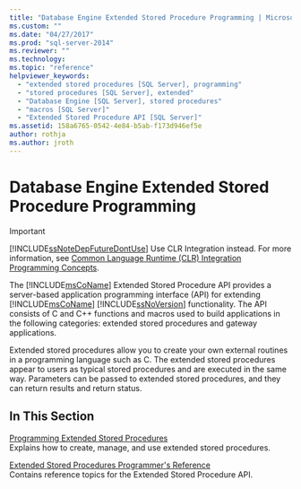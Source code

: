 ```yaml
---
title: "Database Engine Extended Stored Procedure Programming | Microsoft Docs"
ms.custom: ""
ms.date: "04/27/2017"
ms.prod: "sql-server-2014"
ms.reviewer: ""
ms.technology: 
ms.topic: "reference"
helpviewer_keywords: 
  - "extended stored procedures [SQL Server], programming"
  - "stored procedures [SQL Server], extended"
  - "Database Engine [SQL Server], stored procedures"
  - "macros [SQL Server]"
  - "Extended Stored Procedure API [SQL Server]"
ms.assetid: 158a6765-0542-4e84-b5ab-f173d946ef5e
author: rothja
ms.author: jroth
---
```

# Database Engine Extended Stored Procedure Programming
    
> [!IMPORTANT]  
>  [!INCLUDE[ssNoteDepFutureDontUse](../includes/ssnotedepfuturedontuse-md.md)] Use CLR Integration instead. For more information, see [Common Language Runtime &#40;CLR&#41; Integration Programming Concepts](clr-integration/common-language-runtime-clr-integration-programming-concepts.md).  
  
 The [!INCLUDE[msCoName](../includes/msconame-md.md)] Extended Stored Procedure API provides a server-based application programming interface (API) for extending [!INCLUDE[msCoName](../includes/msconame-md.md)] [!INCLUDE[ssNoVersion](../includes/ssnoversion-md.md)] functionality. The API consists of C and C++ functions and macros used to build applications in the following categories: extended stored procedures and gateway applications.  
  
 Extended stored procedures allow you to create your own external routines in a programming language such as C. The extended stored procedures appear to users as typical stored procedures and are executed in the same way. Parameters can be passed to extended stored procedures, and they can return results and return status.  
  
## In This Section  
 [Programming Extended Stored Procedures](extended-stored-procedures-programming/database-engine-extended-stored-procedures-programming.md)  
 Explains how to create, manage, and use extended stored procedures.  
  
 [Extended Stored Procedures Programmer's Reference](extended-stored-procedures-reference/database-engine-extended-stored-procedures-reference.md)  
 Contains reference topics for the Extended Stored Procedure API.  
  
  
